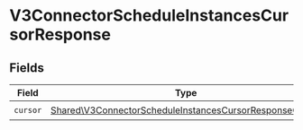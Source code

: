 # V3ConnectorScheduleInstancesCursorResponse


## Fields

| Field                                                                                                                              | Type                                                                                                                               | Required                                                                                                                           | Description                                                                                                                        |
| ---------------------------------------------------------------------------------------------------------------------------------- | ---------------------------------------------------------------------------------------------------------------------------------- | ---------------------------------------------------------------------------------------------------------------------------------- | ---------------------------------------------------------------------------------------------------------------------------------- |
| `cursor`                                                                                                                           | [Shared\V3ConnectorScheduleInstancesCursorResponseCursor](../../Models/Shared/V3ConnectorScheduleInstancesCursorResponseCursor.md) | :heavy_check_mark:                                                                                                                 | N/A                                                                                                                                |